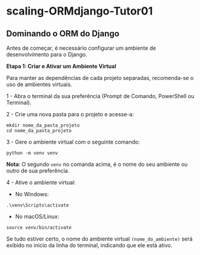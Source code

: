 # scaling-ORMdjango-Tutor01
## Dominando o ORM do Django


Antes de começar, é necessário configurar um ambiente de desenvolvimento para o Django.

**Etapa 1: Criar e Ativar um Ambiente Virtual**

Para manter as dependências de cada projeto separadas, recomenda-se o uso de ambientes virtuais.

1 - Abra o terminal da sua preferência (Prompt de Comando, PowerShell ou Terminal).

2 - Crie uma nova pasta para o projeto e acesse-a:

```
mkdir nome_da_pasta_projeto  
cd nome_da_pasta_projeto
```

3 - Gere o ambiente virtual com o seguinte comando:

```
python -m venv venv
```
**Nota**: O segundo `venv` no comanda acima, é o nome do seu ambiente ou outro de sua preferência.

4 - Ative o ambiente virtual:
- No Windows:

```
.\venv\Scripts\activate
```

- No macOS/Linux:

```
source venv/bin/activate
```
Se tudo estiver certo, o nome do ambiente virtual `(nome_do_ambiente)` será exibido no início da linha do terminal, indicando que ele está ativo.
